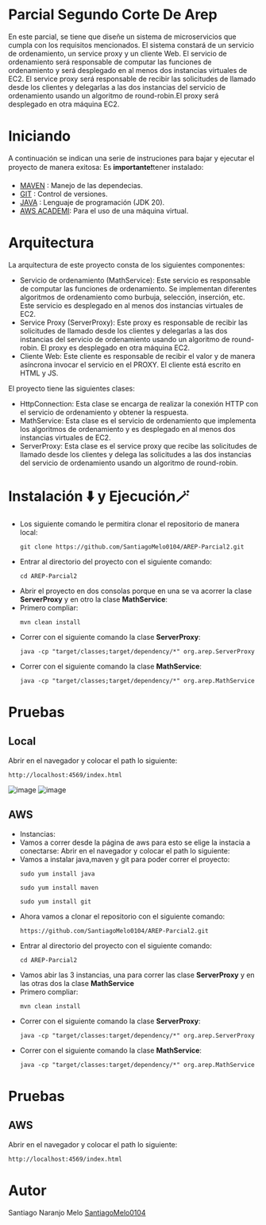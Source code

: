 # Parcial Segundo Corte De Arep
En este parcial, se tiene que diseñe un sistema de microservicios que cumpla con los requisitos mencionados. El sistema constará de un servicio de ordenamiento, 
un service proxy y un cliente Web. El servicio de ordenamiento será responsable de computar las funciones de ordenamiento y será desplegado en al menos dos instancias 
virtuales de EC2. El service proxy será responsable de recibir las solicitudes de llamado desde los clientes y delegarlas a las dos instancias del servicio de ordenamiento 
usando un algoritmo de round-robin.El proxy será desplegado en otra máquina EC2. 
# Iniciando 
A continuación se indican una serie de instruciones para bajar y ejecutar el proyecto de manera exitosa:
Es **importante**❗tener instalado: 
- [MAVEN](https://maven.apache.org) : Manejo de las dependecias. 
- [GIT](https://git-scm.com) : Control de versiones.
- [JAVA](https://www.java.com/es/) : Lenguaje de programación (JDK 20).
- [AWS ACADEMI](https://awsacademy.instructure.com/): Para el uso de una máquina virtual.

# Arquitectura 
La arquitectura de este proyecto consta de los siguientes componentes:
+ Servicio de ordenamiento (MathService): Este servicio es responsable de computar las funciones de ordenamiento. Se implementan diferentes algoritmos de ordenamiento como burbuja, selección, inserción, etc. Este servicio es desplegado en al menos dos instancias virtuales de EC2.
+ Service Proxy (ServerProxy): Este proxy es responsable de recibir las solicitudes de llamado desde los clientes y delegarlas a las dos instancias del servicio de ordenamiento usando un algoritmo de round-robin. El proxy es desplegado en otra máquina EC2.
+ Cliente Web: Este cliente es responsable de recibir el valor y de manera asíncrona invocar el servicio en el PROXY. El cliente está escrito en HTML y JS.

El proyecto tiene las siguientes clases:
+ HttpConnection: Esta clase se encarga de realizar la conexión HTTP con el servicio de ordenamiento y obtener la respuesta.
+ MathService: Esta clase es el servicio de ordenamiento que implementa los algoritmos de ordenamiento y es desplegado en al menos dos instancias virtuales de EC2.
+ ServerProxy: Esta clase es el service proxy que recibe las solicitudes de llamado desde los clientes y delega las solicitudes a las dos instancias del servicio de ordenamiento usando un algoritmo de round-robin.

# Instalación ⬇️ y Ejecución🪄

* Los siguiente comando le permitira clonar el repositorio de manera local:
  ~~~
  git clone https://github.com/SantiagoMelo0104/AREP-Parcial2.git
  ~~~
* Entrar al directorio del proyecto con el siguiente comando:
   ~~~
   cd AREP-Parcial2
   ~~~
+ Abrir el proyecto en dos consolas porque en una se va acorrer la clase **ServerProxy** y en otro la clase **MathService**:
+ Primero compliar:
  ~~~
  mvn clean install
  ~~~
+ Correr con el siguiente comando la clase **ServerProxy**:
  ~~~
  java -cp "target/classes;target/dependency/*" org.arep.ServerProxy
  ~~~
+ Correr con el siguiente comando la clase **MathService**:
  ~~~
  java -cp "target/classes;target/dependency/*" org.arep.MathService
  ~~~

# Pruebas 
## Local 
Abrir en el navegador y colocar el path lo siguiente: 
~~~
http://localhost:4569/index.html
~~~
![image](https://github.com/SantiagoMelo0104/AREP-Parcial2/assets/123812833/ab80912c-f7ef-4999-9b77-a363d97c3538)
![image](https://github.com/SantiagoMelo0104/AREP-Parcial2/assets/123812833/689812cf-aabc-42c6-83fb-bb7478dfe9b9)


## AWS 
+ Instancias:
+ Vamos a correr desde la página de aws para esto se elige la instacia a conectarse:
Abrir en el navegador y colocar el path lo siguiente:
+ Vamos a instalar java,maven y git para poder correr el proyecto:
  ~~~
  sudo yum install java 
  ~~~
   ~~~
  sudo yum install maven 
  ~~~
    ~~~
  sudo yum install git
  ~~~
+ Ahora vamos a clonar el repositorio con el siguiente comando:
  ~~~
  https://github.com/SantiagoMelo0104/AREP-Parcial2.git
  ~~~
* Entrar al directorio del proyecto con el siguiente comando:
   ~~~
   cd AREP-Parcial2
   ~~~
+ Vamos abir las 3 instancias, una para correr las clase **ServerProxy** y en las otras dos la clase **MathService**
+ Primero compliar:
  ~~~
  mvn clean install
  ~~~
+ Correr con el siguiente comando la clase **ServerProxy**:
  ~~~
  java -cp "target/classes:target/dependency/*" org.arep.ServerProxy
  ~~~
+ Correr con el siguiente comando la clase **MathService**:
  ~~~
  java -cp "target/classes:target/dependency/*" org.arep.MathService
  ~~~

# Pruebas 
## AWS
Abrir en el navegador y colocar el path lo siguiente: 
~~~
http://localhost:4569/index.html
~~~

# Autor 
Santiago Naranjo Melo [SantiagoMelo0104](https://github.com/SantiagoMelo0104)
